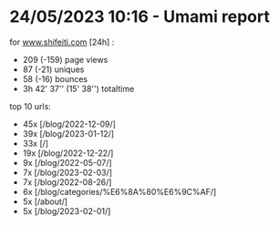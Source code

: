 # 24/05/2023 10:16 - Umami report
for www.shifeiti.com [24h] :

 - 209 (-159) page views
 - 87 (-21) uniques
 - 58 (-16) bounces
 - 3h 42' 37'' (15' 38'') totaltime


top 10 urls:
 - 45x [/blog/2022-12-09/]
 - 39x [/blog/2023-01-12/]
 - 33x [/]
 - 19x [/blog/2022-12-22/]
 - 9x [/blog/2022-05-07/]
 - 7x [/blog/2023-02-03/]
 - 7x [/blog/2022-08-26/]
 - 6x [/blog/categories/%E6%8A%80%E6%9C%AF/]
 - 5x [/about/]
 - 5x [/blog/2023-02-01/]



